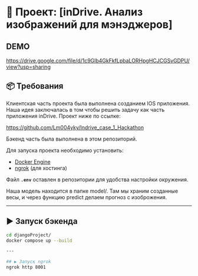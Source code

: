 # 🚀 Проект: [inDrive. Анализ изображений для мэнэджеров]

## DEMO
https://drive.google.com/file/d/1c9Glb4GkFkfLpbaLORHpgHCJCGSvGDPU/view?usp=sharing

## 📦 Требования
Клиентская часть проекта была выполнена созданием IOS приложения. Наша идея заключалась в том чтобы решить задачу как часть приложения inDrive. Проект ниже по ссылке:

https://github.com/Lm004yky/Indrive_case_1_Hackathon

Бэкенд часть была выполнена в этом репозиторий.

Для запуска проекта необходимо установить:  
- [Docker Engine](https://docs.docker.com/engine/)  
- [ngrok](https://ngrok.com/) (для хостинга)  

Файл **`.env`** оставлен в репозитории для удобства настройки окружения.  

Наша модель находится в папке model/. Там мы храним созданные весы, и через функцию predict делаем прогноз с изоброжения.

---

## ▶️ Запуск бэкенда

```bash
cd djangoProject/
docker compose up --build

---

## ▶️ Запуск ngrok
ngrok http 8001


